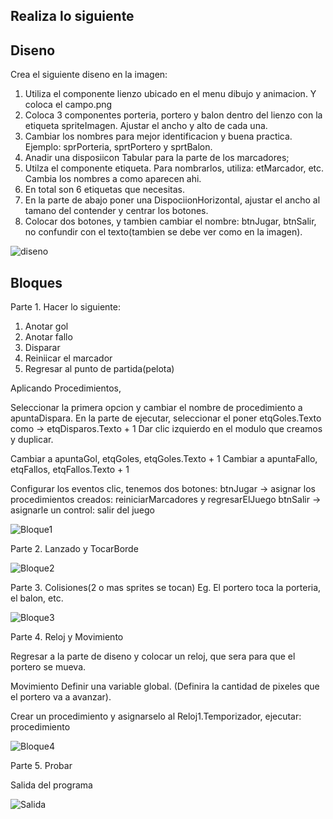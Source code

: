 ## Realiza lo siguiente

## Diseno
Crea el siguiente diseno en la imagen:

1. Utiliza el componente lienzo ubicado en el menu dibujo y animacion. Y coloca el campo.png
2. Coloca 3 componentes porteria, portero y balon dentro del lienzo con la etiqueta spriteImagen. Ajustar el ancho y alto de cada una.
3. Cambiar los nombres para mejor identificacion y buena practica. Ejemplo: sprPorteria, sprtPortero y sprtBalon.
4. Anadir una disposiicon Tabular para la parte de los marcadores;
5. Utilza el componente etiqueta. Para nombrarlos, utiliza: etMarcador, etc. Cambia los nombres a como aparecen ahi.
6. En total son 6 etiquetas que necesitas.
7. En la parte de abajo poner una DispociionHorizontal, ajustar el ancho al tamano del contender y centrar los botones.
8. Colocar dos botones, y tambien cambiar el nombre: btnJugar, btnSalir, no confundir con el texto(tambien se debe ver como en la imagen).

![diseno](./disenoPenal.png)

## Bloques
Parte 1.
Hacer lo siguiente:

1. Anotar gol
2. Anotar fallo
3. Disparar
4. Reiniicar el marcador
5. Regresar al punto de partida(pelota)

Aplicando Procedimientos, 

Seleccionar la primera opcion y cambiar el nombre de procedimiento a apuntaDispara. 
En la parte de ejecutar, seleccionar el poner etqGoles.Texto como -> etqDisparos.Texto + 1
Dar clic izquierdo en el modulo que creamos y duplicar.

Cambiar a apuntaGol, etqGoles, etqGoles.Texto + 1
Cambiar a apuntaFallo, etqFallos, etqFallos.Texto + 1

Configurar los eventos clic, tenemos dos botones: 
btnJugar -> asignar los procedimientos creados: reiniciarMarcadores y regresarElJuego
btnSalir -> asignarle un control: salir del juego 

![Bloque1](./bloqueParte1.png)

Parte 2. Lanzado y TocarBorde

![Bloque2](./bloqueParte2.png)

Parte 3. Colisiones(2 o mas sprites se tocan)
Eg. El portero toca la porteria, el balon, etc.

![Bloque3](./bloqueParte3.png)

Parte 4. Reloj y Movimiento

Regresar a la parte de diseno y colocar un reloj, que sera para que el portero se mueva.

Movimiento
Definir una variable global. (Definira la cantidad de pixeles que el portero va a avanzar).

Crear un procedimiento y asignarselo al Reloj1.Temporizador, ejecutar: procedimiento

![Bloque4](./bloqueParte4.png)

Parte 5. Probar

Salida del programa

![Salida](./app-penal.gif)
